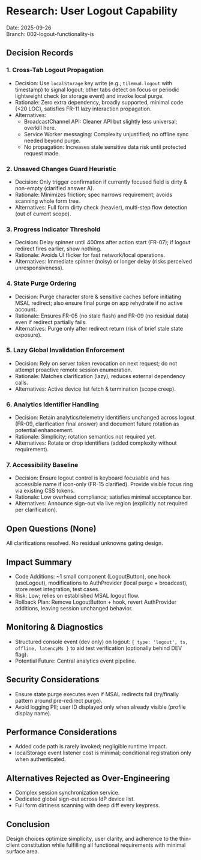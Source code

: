 # Research: User Logout Capability

Date: 2025-09-26  
Branch: 002-logout-functionality-is

## Decision Records

### 1. Cross-Tab Logout Propagation
- Decision: Use `localStorage` key write (e.g., `tilemud.logout` with timestamp) to signal logout; other tabs detect on focus or periodic lightweight check (or storage event) and invoke local purge.
- Rationale: Zero extra dependency, broadly supported, minimal code (<20 LOC), satisfies FR-11 lazy interaction propagation.
- Alternatives:
  - BroadcastChannel API: Cleaner API but slightly less universal; overkill here.
  - Service Worker messaging: Complexity unjustified; no offline sync needed beyond purge.
  - No propagation: Increases stale sensitive data risk until protected request made.

### 2. Unsaved Changes Guard Heuristic
- Decision: Only trigger confirmation if currently focused field is dirty & non-empty (clarified answer A).
- Rationale: Minimizes friction; spec narrows requirement; avoids scanning whole form tree.
- Alternatives: Full form dirty check (heavier), multi-step flow detection (out of current scope).

### 3. Progress Indicator Threshold
- Decision: Delay spinner until 400ms after action start (FR-07); if logout redirect fires earlier, show nothing.
- Rationale: Avoids UI flicker for fast network/local operations.
- Alternatives: Immediate spinner (noisy) or longer delay (risks perceived unresponsiveness).

### 4. State Purge Ordering
- Decision: Purge character store & sensitive caches before initiating MSAL redirect; also ensure final purge on app rehydrate if no active account.
- Rationale: Ensures FR-05 (no stale flash) and FR-09 (no residual data) even if redirect partially fails.
- Alternatives: Purge only after redirect return (risk of brief stale state exposure).

### 5. Lazy Global Invalidation Enforcement
- Decision: Rely on server token revocation on next request; do not attempt proactive remote session enumeration.
- Rationale: Matches clarification (lazy), reduces external dependency calls.
- Alternatives: Active device list fetch & termination (scope creep).

### 6. Analytics Identifier Handling
- Decision: Retain analytics/telemetry identifiers unchanged across logout (FR-09, clarification final answer) and document future rotation as potential enhancement.
- Rationale: Simplicity; rotation semantics not required yet.
- Alternatives: Rotate or drop identifiers (added complexity without requirement).

### 7. Accessibility Baseline
- Decision: Ensure logout control is keyboard focusable and has accessible name if icon-only (FR-15 clarified). Provide visible focus ring via existing CSS tokens.
- Rationale: Low overhead compliance; satisfies minimal acceptance bar.
- Alternatives: Announce sign-out via live region (explicitly not required per clarification).

## Open Questions (None)
All clarifications resolved. No residual unknowns gating design.

## Impact Summary
- Code Additions: ~1 small component (LogoutButton), one hook (useLogout), modifications to AuthProvider (local purge + broadcast), store reset integration, test cases.
- Risk: Low; relies on established MSAL logout flow.
- Rollback Plan: Remove LogoutButton + hook, revert AuthProvider additions, leaving session unchanged behavior.

## Monitoring & Diagnostics
- Structured console event (dev only) on logout: `{ type: 'logout', ts, offline, latencyMs }` to aid test verification (optionally behind DEV flag).
- Potential Future: Central analytics event pipeline.

## Security Considerations
- Ensure state purge executes even if MSAL redirects fail (try/finally pattern around pre-redirect purge).
- Avoid logging PII; user ID displayed only when already visible (profile display name).

## Performance Considerations
- Added code path is rarely invoked; negligible runtime impact.
- localStorage event listener cost is minimal; conditional registration only when authenticated.

## Alternatives Rejected as Over-Engineering
- Complex session synchronization service.
- Dedicated global sign-out across IdP device list.
- Full form dirtiness scanning with deep diff every keypress.

## Conclusion
Design choices optimize simplicity, user clarity, and adherence to the thin-client constitution while fulfilling all functional requirements with minimal surface area.
